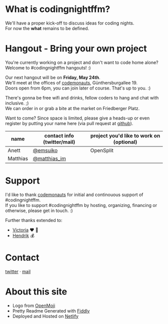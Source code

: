 # What is codingnight&shy;ffm?

We'll have a proper kick-off to discuss ideas for coding nights.  
For now the **what** remains to be defined.

# Hangout - Bring your own project

You're currently working on a project and don't want to code home alone? Welcome to #codingnightffm hangouts! :)

Our next hangout will be on **Friday, May 24th**.  
We'll meet at the offices of [codemonauts](https://codemonauts.com/), Günthersburgallee 19.  
Doors open from 6pm, you can join later of course. That's up to you. :)

There's gonna be free wifi and drinks, fellow coders to hang and chat with inclusive. ;)  
We can order in or grab a bite at the market on Friedberger Platz.

Want to come? Since space is limited, please give a heads-up or even register by putting your name here (via pull request at [github](https://github.com/emsuiko/codingnightffm/edit/master/README.md)).

| name     | contact info (twitter/mail)                       | project you'd like to work on (optional) |
| -------- | ------------------------------------------------- | ---------------------------------------- |
| Anett    | [@emsuiko](https://twitter.com/emsuiko)           | OpenSplit                                |
| Matthias | [@matthias_im](https://twitter.com/matthias_im)   |                                          |

# Support

I'd like to thank [codemonauts](http://codemonauts.com) for initial and continouous support of #codingnightffm.  
If you like to support #codingnightffm by hosting, organizing, financing or otherwise, please get in touch. :)

Further thanks extended to:

- [Victoria](https://twitter.com/vicbergquist) :heart: :cookie:
- [Hendrik](https://twitter.com/hputzek) :moneybag:

# Contact

[twitter](https://twitter.com/codingnightffm) &middot; [mail](mailto:anett@codemonauts.com)


# About this site

- Logo from [OpenMoji](http://www.openmoji.org/library.html?group=hfg&emoji=F0063)
- Pretty Readme Generated with [Fiddly](https://github.com/SaraVieira/fiddly)
- Deployed and Hosted on [Netlify](https://www.netlify.com/)
